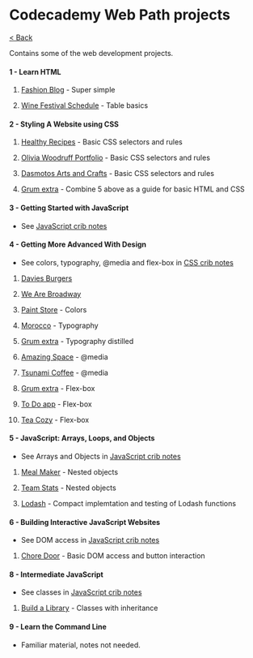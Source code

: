 Codecademy Web Path projects
============================================================

[< Back](../README.md)

Contains some of the web development projects.

#### 1 - Learn HTML

1. [Fashion Blog](https://grumbit.github.io/webPathProjects/codecademy1_Learn_HTML/1_Fashion_Blog/index.html) -  Super simple

2. [Wine Festival Schedule](https://grumbit.github.io/webPathProjects/codecademy1_Learn_HTML/2_Wine_Festival_Schedule_(tables)/index.html) - Table basics

#### 2 - Styling A Website using CSS

1. [Healthy Recipes](https://grumbit.github.io/webPathProjects/codecademy2_Styling_A_Website_Using_CSS/1_Healthy_Recipes_(lists)/index.html) - Basic CSS selectors and rules

1. [Olivia Woodruff Portfolio](https://grumbit.github.io/webPathProjects/codecademy2_Styling_A_Website_Using_CSS/2_Olivia_Woodruff_Portfolio/index.html) - Basic CSS selectors and rules

1. [Dasmotos Arts and Crafts](https://grumbit.github.io/webPathProjects/codecademy2_Styling_A_Website_Using_CSS/3_Dasmotos_Arts_and_Crafts/index.html)  - Basic CSS selectors and rules

1. [Grum extra](https://grumbit.github.io/webPathProjects/codecademy2_Styling_A_Website_Using_CSS/Grum_combined/index.html) - Combine 5 above as a guide for basic HTML and CSS

#### 3 - Getting Started with JavaScript

- See [JavaScript crib notes](docs/JavaScript_crib_notes.md)

#### 4 - Getting More Advanced With Design

- See colors, typography, @media and flex-box in [CSS crib notes](../docs/css_notes/css_grum_notes.md)

1. [Davies Burgers](https://grumbit.github.io/webPathProjects/codecademy4_Getting_More_Advanced_With_Design/1_Davies_Burgers_(box_model_basics)/index.html)

1. [We Are Broadway](https://grumbit.github.io/webPathProjects/codecademy4_Getting_More_Advanced_With_Design/2_We_Are_Broadway_(display_and_position)/index.html)

2. [Paint Store](https://grumbit.github.io/webPathProjects/codecademy4_Getting_More_Advanced_With_Design/3_Paint_Store_(colors)/index.html) -  Colors

3. [Morocco](https://grumbit.github.io/webPathProjects/codecademy4_Getting_More_Advanced_With_Design/4_Morocco(typography)/index.html) - Typography

4. [Grum extra](https://grumbit.github.io/webPathProjects/codecademy4_Getting_More_Advanced_With_Design/Grum_extra-Typography/index.html) - Typography distilled

5. [Amazing Space](https://grumbit.github.io/webPathProjects/codecademy4_Getting_More_Advanced_With_Design/5_Lesson_2_Amazing_Space_(media_rules)/index.html) - @media

6. [Tsunami Coffee](https://grumbit.github.io/webPathProjects/codecademy4_Getting_More_Advanced_With_Design/6_Tsunami_Coffee/index.html) - @media

7. [Grum extra](https://grumbit.github.io/webPathProjects/codecademy4_Getting_More_Advanced_With_Design/7_Grum_extra_Flex-box_review/index.html) - Flex-box

8. [To Do app](https://grumbit.github.io/webPathProjects/codecademy4_Getting_More_Advanced_With_Design/8_To-Do_App/index.html) - Flex-box

9. [Tea Cozy](https://grumbit.github.io/webPathProjects/codecademy4_Getting_More_Advanced_With_Design/9_Tea_Cozy/index.html) - Flex-box

#### 5 - JavaScript: Arrays, Loops, and Objects

- See Arrays and Objects in [JavaScript crib notes](../docs/JavaScript_crib_notes.md)

1. [Meal Maker](https://github.com/grumBit/webPathProjects/codecademyblob/master/5_Intro_to_JavaScript/1_Meal_Maker.js) - Nested objects

1. [Team Stats](https://github.com/grumBit/webPathProjects/codecademyblob/master/5_Intro_to_JavaScript/2_Team_Stats.js) - Nested objects

1. [Lodash](https://github.com/grumBit/webPathProjects/codecademyblob/master/5_Intro_to_JavaScript/3_Lodash/lodash/_.js) - Compact implemtation and testing of Lodash functions

#### 6 - Building Interactive JavaScript Websites

- See DOM access in [JavaScript crib notes](../docs/JavaScript_crib_notes.md)

1. [Chore Door](https://grumbit.github.io/webPathProjects/codecademy6_Building_Interactive_JavaScript_Websites/1_Chore_Door/index.html) - Basic DOM access and button interaction

#### 8 - Intermediate JavaScript

- See classes in [JavaScript crib notes](../docs/JavaScript_crib_notes.md)

1. [Build a Library](https://grumbit.github.io/webPathProjects/codecademy8_Intermediate_JavaScript/1_Build_A_Library.js) - Classes with inheritance

#### 9 - Learn the Command Line

- Familiar material, notes not needed.

<!-- 
##### Blank entry for next projects;
1. [](https://grumbit.github.io/webPathProjects/codecademy8_To-Do_App/index.html)
 -->

